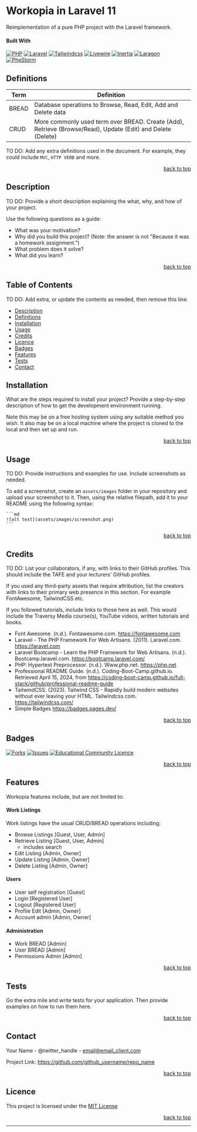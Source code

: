 # Workopia in Laravel 11

<a name="readme-top"></a>

Reimplementation of a pure PHP project with the Laravel framework.

#### Built With

[![PHP][Php.com]][Php-url]
[![Laravel][Laravel.com]][Laravel-url]
[![Tailwindcss][Tailwindcss.com]][Tailwindcss-url]
[![Livewire][Livewire.com]][Livewire-url]
[![Inertia][Inertia.com]][Inertia-url]
[![Laragon][Laragon.org]][Laragon-url]
[![PhpStorm][PhpStorm.com]][jetbrains-url]

## Definitions

| Term  | Definition                                                                                                  |
|-------|-------------------------------------------------------------------------------------------------------------|
| BREAD | Database operations to Browse, Read, Edit, Add and Delete data                                              |
| CRUD  | More commonly used term over BREAD. Create (Add), Retrieve (Browse/Read), Update (Edit) and Delete (Delete) |

TO DO: Add any extra definitions used in the document. For example, they
could include `MVC`, `HTTP VERB` and more.

<p align="right"><a href="#readme-top">back to top</a></p>

## Description

TO DO: Provide a short description explaining the what, why, and how of your
project.

Use the following questions as a guide:

- What was your motivation?
- Why did you build this project? (Note: the answer is not "Because it was a
  homework assignment.")
- What problem does it solve?
- What did you learn?

<p align="right"><a href="#readme-top">back to top</a></p>

## Table of Contents

TO DO: Add extra, or update the contents as needed, then remove this line.

- [Description](#description)
- [Definitions](#definitions)
- [Installation](#installation)
- [Usage](#usage)
- [Credits](#credits)
- [Licence](#licence)
- [Badges](#badges)
- [Features](#features)
- [Tests](#tests)
- [Contact](#contact)

## Installation

What are the steps required to install your project? Provide a step-by-step
description of how to get the development environment running.

Note this may be on a free hosting system using any suitable method you
wish. It also may be on a local machine where the project is cloned to the
local and then set up and run.


<p align="right"><a href="#readme-top">back to top</a></p>

## Usage

TO DO: Provide instructions and examples for use. Include screenshots as
needed.

To add a screenshot, create an `assets/images` folder in your repository and
upload your screenshot to it. Then, using the relative filepath, add it to
your README using the following syntax:

    ```md
    ![alt text](assets/images/screenshot.png)
    ```

<p align="right"><a href="#readme-top">back to top</a></p>

## Credits

TO DO: List your collaborators, if any, with links to their GitHub
profiles. This should include the TAFE and your lecturers' GitHub profiles.

If you used any third-party assets that require attribution, list the creators
with links to their primary web presence in this section. For example
FontAwesome, TailwindCSS etc.

If you followed tutorials, include links to those here as well. This would
include the Traversy Media course(s), YouTube videos, written tutorials
and books.

- Font Awesome. (n.d.). Fontawesome.com. https://fontawesome.com
- Laravel - The PHP Framework For Web Artisans. (2011).
  Laravel.com. https://laravel.com
- Laravel Bootcamp - Learn the PHP Framework for Web Artisans. (n.d.).
  Bootcamp.laravel.com. https://bootcamp.laravel.com/
- PHP: Hypertext Preprocessor. (n.d.). Www.php.net. https://php.net
- Professional README Guide. (n.d.). Coding-Boot-Camp.github.io. Retrieved April
  15, 2024,
  from https://coding-boot-camp.github.io/full-stack/github/professional-readme-guide
- TailwindCSS. (2023). Tailwind CSS - Rapidly build modern websites
  without ever leaving your HTML. Tailwindcss.com. https://tailwindcss.com/
- Simple Badges https://badges.pages.dev/

<p align="right"><a href="#readme-top">back to top</a></p>

## Badges

<!-- PROJECT SHIELDS -->
<!--
*** I'm using markdown "reference style" links for readability.
*** Reference links are enclosed in brackets [ ] instead of parentheses ( ).
*** See the bottom of this document for the declaration of the reference variables
*** for contributors-url, forks-url, etc. This is an optional, concise syntax you may use.
*** https://www.markdownguide.org/basic-syntax/#reference-style-links
***
*** Forks, Issues and Licence Shields will NOT appear for Private Repos.
*** You may want to remove this section for this assessment.
*** Delete this block of comments once you have edited this ReadMe.
***
***
-->

[![Forks][forks-shield]][forks-url]
[![Issues][issues-shield]][issues-url]
[![Educational Community Licence][licence-shield]][licence-url]


<p align="right"><a href="#readme-top">back to top</a></p>

## Features

Workopia features include, but are not limited to:

#### Work Listings

Work listings have the usual CRUD/BREAD operations including:

* Browse Listings [Guest, User, Admin]
* Retrieve Listing [Guest, User, Admin]
    * includes search
* Edit Listing [Admin, Owner]
* Update Listing [Admin, Owner]
* Delete Listing [Admin, Owner]

#### Users

* User self registration [Guest]
* Login [Registered User]
* Logout [Registered User]
* Profile Edit [Admin, Owner]
* Account admin [Admin, Owner]

#### Administration

* Work BREAD [Admin]
* User BREAD [Admin]
* Permissions Admin [Admin]

<p align="right"><a href="#readme-top">back to top</a></p>

## Tests

Go the extra mile and write tests for your application. Then provide examples on
how to run them here.


<p align="right"><a href="#readme-top">back to top</a></p>

## Contact

Your Name - @twitter_handle - email@email_client.com

Project Link: https://github.com/github_username/repo_name

<p align="right"><a href="#readme-top">back to top</a></p>

## Licence

This project is licensed under the [MIT License](LICENSE)

<p align="right"><a href="#readme-top">back to top</a></p>

---

<!-- MARKDOWN LINKS & IMAGES -->
<!-- https://www.markdownguide.org/basic-syntax/#reference-style-links -->

[forks-shield]: http://img.shields.io/github/forks/adygcode/workopia-laravel-v11.svg?style=for-the-badge

[forks-url]: https://github.com/AdyGCode/workopia-laravel-v11/network/members

[issues-shield]: http://img.shields.io/github/issues/adygcode/workopia-laravel-v11.svg?style=for-the-badge

[issues-url]: https://github.com/adygcode/workopia-laravel-v11/issues

[licence-shield]: https://img.shields.io/github/license/adygcode/workopia-laravel-v11.svg?style=for-the-badge

[licence-url]: https://github.com/adygcode/workopia-laravel-v11/blob/main/License.md

[product-screenshot]: images/screenshot.png

[Laravel.com]: https://img.shields.io/badge/Laravel-FF2D20?style=for-the-badge&logo=laravel&logoColor=white

[Laravel-url]: https://laravel.com

[Tailwindcss.com]: https://img.shields.io/badge/Tailwindcss-06B6D4?style=for-the-badge&logo=tailwindcss&logoColor=white

[Tailwindcss-url]: https://tailwindcss.com

[Livewire.com]: https://img.shields.io/badge/Livewire-4E56A6?style=for-the-badge&logo=livewire&logoColor=white

[Livewire-url]: https://livewire.laravel.com

[Inertia.com]: https://img.shields.io/badge/Inertia-9553E9?style=for-the-badge&logo=inertia&logoColor=white

[Inertia-url]: https://inertiajs.com

[Php.com]: https://img.shields.io/badge/Php-777BB4?style=for-the-badge&logo=php&logoColor=white

[Php-url]: https://inertiajs.com

[Laragon.org]: https://img.shields.io/badge/Laragon-0E83CD?logo=laragon&logoColor=fff&style=for-the-badge

[Laragon-url]: https://laragon.org/index.html

[PhpStorm.com]: https://img.shields.io/badge/PhpStorm-000?logo=phpstorm&logoColor=fff&style=for-the-badge

[jetbrains-url]: https://www.jetbrains.com/

